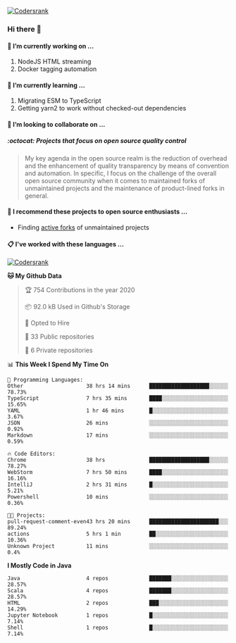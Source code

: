 [![Codersrank](https://cdn.image4.io/matfax/c_scale,w_540/codersrank.png)](https://profile.codersrank.io/user/matfax)

### Hi there 👋

#### 🔭 I’m currently working on ...

1. NodeJS HTML streaming
1. Docker tagging automation

#### 🌱 I’m currently learning ...

1. Migrating ESM to TypeScript
1. Getting yarn2 to work without checked-out dependencies

#### 👯 I’m looking to collaborate on ...

##### :octocat: Projects that focus on open source quality control
> My key agenda in the open source realm is the reduction of overhead and the enhancement of quality transparency by means of convention and automation. In specific, I focus on the challenge of the overall open source community when it comes to maintained forks of unmaintained projects and the maintenance of product-lined forks in general.

#### :rocket: I recommend these projects to open source enthusiasts ...

* Finding [active forks](https://github.com/techgaun/active-forks) of unmaintained projects

#### :clipboard: I've worked with these languages ...

[![Codersrank](https://cdn.image4.io/matfax/c_scale,w_760/languages.png)](https://profile.codersrank.io/user/matfax)

<!--START_SECTION:waka-->
**🐱 My Github Data** 

> 🏆 754 Contributions in the year 2020
 > 
> 📦 92.0 kB Used in Github's Storage 
 > 
> 💼 Opted to Hire
 > 
> 📜 33 Public repositories
 > 
> 🔑 6 Private repositories 

📊 **This Week I Spend My Time On** 

```text
💬 Programming Languages: 
Other                    38 hrs 14 mins      ███████████████████░░░░░░   78.73% 
TypeScript               7 hrs 35 mins       ████░░░░░░░░░░░░░░░░░░░░░   15.65% 
YAML                     1 hr 46 mins        █░░░░░░░░░░░░░░░░░░░░░░░░   3.67% 
JSON                     26 mins             ░░░░░░░░░░░░░░░░░░░░░░░░░   0.92% 
Markdown                 17 mins             ░░░░░░░░░░░░░░░░░░░░░░░░░   0.59%

🔥 Code Editors: 
Chrome                   38 hrs              ███████████████████░░░░░░   78.27% 
WebStorm                 7 hrs 50 mins       ████░░░░░░░░░░░░░░░░░░░░░   16.16% 
IntelliJ                 2 hrs 31 mins       █░░░░░░░░░░░░░░░░░░░░░░░░   5.21% 
Powershell               10 mins             ░░░░░░░░░░░░░░░░░░░░░░░░░   0.36%

🐱‍💻 Projects: 
pull-request-comment-even43 hrs 20 mins      ██████████████████████░░░   89.24% 
actions                  5 hrs 1 min         ██░░░░░░░░░░░░░░░░░░░░░░░   10.36% 
Unknown Project          11 mins             ░░░░░░░░░░░░░░░░░░░░░░░░░   0.4%

```

**I Mostly Code in Java** 

```text
Java                     4 repos             ███████░░░░░░░░░░░░░░░░░░   28.57% 
Scala                    4 repos             ███████░░░░░░░░░░░░░░░░░░   28.57% 
HTML                     2 repos             ███░░░░░░░░░░░░░░░░░░░░░░   14.29% 
Jupyter Notebook         1 repos             █░░░░░░░░░░░░░░░░░░░░░░░░   7.14% 
Shell                    1 repos             █░░░░░░░░░░░░░░░░░░░░░░░░   7.14%

```



<!--END_SECTION:waka-->

<!--
**matfax/matfax** is a ✨ _special_ ✨ repository because its `README.md` (this file) appears on your GitHub profile.

Here are some ideas to get you started:

- 🔭 I’m currently working on ...
- 🌱 I’m currently learning ...
- 👯 I’m looking to collaborate on ...
- 🤔 I’m looking for help with ...
- 💬 Ask me about ...
- 📫 How to reach me: ...
- 😄 Pronouns: ...
- ⚡ Fun fact: ...
-->
